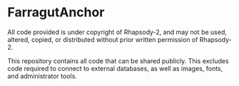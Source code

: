 # FarragutAnchor
All code provided is under copyright of Rhapsody-2, and may not be used, altered, copied, or distributed without prior written permission of Rhapsody-2.  

This repository contains all code that can be shared publicly. This excludes code required to connect to external databases, as well as images, fonts, and administrator tools.
